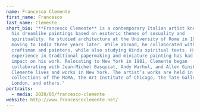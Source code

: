 ```yaml
---
name: Francesco Clemente
first_name: Francesco
last_name: Clemente
short_bio: "**Francesco Clemente** is a contemporary Italian artist known for
  his dreamlike paintings based on esoteric themes of sexuality and
  spirituality. He studied architecture at the University of Rome in 1970 before
  moving to India three years later. While abroad, he collaborated with local
  craftsman and painters, while also studying Hindu spiritual texts. His
  experience in traditional papermaking and miniature painting has had a lasting
  impact on his work. Relocating to New York in 1981, Clemente began
  collaborating with Jean-Michel Basquiat, Andy Warhol, and Allen Ginsberg.
  Clemente lives and works in New York. The artist’s works are held in the
  collections of The MoMA, the Art Institute of Chicago, the Tate Gallery in
  London, and others."
portraits:
  - media: 2020/06/francesco-clemente
website: http://www.francescoclemente.net/
---
```

